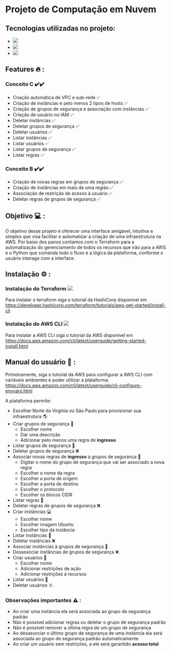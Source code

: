 # Projeto de Computação em Nuvem

## Tecnologias utilizadas no projeto:

- <img src="https://img.shields.io/static/v1?label=Code&message=Python&color=blue&style=plastic&labelColor=black&logo=python"/>

- <img src="https://img.shields.io/static/v1?label=Code&message=Terraform&color=purple&style=plastic&labelColor=black&logo=Terraform"/>

- <img src="https://img.shields.io/badge/Amazon_AWS-FF9900?style=for-the-badge&logo=amazonaws&logoColor=white"/>

## Features :fire: :

### Conceito C :heavy_check_mark::heavy_check_mark:

- Criação automática de VPC e sub-rede :white_check_mark:
- Criação de instâncias e pelo menos 2 tipos de hosts :white_check_mark:
- Criação de grupos de segurança e associação com instâncias :white_check_mark:
- Criação de usuário no IAM :white_check_mark:
- Deletar instâncias :white_check_mark:
- Deletar grupos de segurança :white_check_mark:
- Deletar usuários :white_check_mark:
- Listar instâncias :white_check_mark:
- Listar usuários :white_check_mark:
- Listar grupos de segurança :white_check_mark:
- Listar regras :white_check_mark:

### Conceito B :heavy_check_mark::heavy_check_mark:

- Criação de novas regras em grupos de segurança :white_check_mark:
- Criação de instâncias em mais de uma região :white_check_mark:
- Associação de restrição de acesso à usuário :white_check_mark:
- Deletar regras de grupos de segurança :white_check_mark:

## Objetivo :computer: :

O objetivo desse projeto é oferecer uma interface amigável, intuitiva e simples que visa facilitar e automatizar a criação de uma infraestrutura na AWS. Por baixo dos panos contamos com o Terraform para a automatização do gerenciamento de todos os recursos que irão para a AWS e o Python que comanda todo o fluxo e a lógica da plataforma, conforme o usuário interage com a interface.

## Instalação :gear: : 

### Instalação do Terraform <img src="https://img.shields.io/static/v1?label=Code&message=Terraform&color=purple&style=plastic&labelColor=black&logo=Terraform"/>

Para instalar o terraform siga o tutorial da HashiCorp disponível em https://developer.hashicorp.com/terraform/tutorials/aws-get-started/install-cli

### Instalação do AWS CLI <img src="https://img.shields.io/badge/Amazon_AWS-FF9900?style=for-the-badge&logo=amazonaws&logoColor=white"/>

Para instalar a AWS CLI siga o tutorial da AWS disponível em https://docs.aws.amazon.com/cli/latest/userguide/getting-started-install.html

## Manual do usuário :scroll: :

Primeiramente, siga o tutorial da AWS para configurar a AWS CLI com variáveis ambientes e poder utilizar a plataforma: https://docs.aws.amazon.com/cli/latest/userguide/cli-configure-envvars.html

A plataforma permite:
  - Escolher Norte da Virgínia ou São Paulo para provisionar sua infraestrutura :earth_americas:
  - Criar grupos de segurança :cop:
    * Escolher nome
    * Dar uma descrição
    * Adicionar pelo menos uma regra de **ingresso**
  - Listar grupos de segurança :page_with_curl:
  - Deletar grupos de segurança :x:
  - Associar novas regras de **ingresso** a grupos de segurança :book:
    * Digitar o nome do grupo de segurança que vai ser associado a nova regra
    * Escolher o nome da regra
    * Escolher a porta de origem
    * Escolher a porta de destino
    * Escolher o protocolo
    * Escolher os blocos CIDR 
  - Listar regras :page_with_curl:
  - Deletar regras de grupos de segurança :x:
  - Criar instâncias :computer:
    * Escolher nome
    * Escolher imagem Ubuntu
    * Escolher tipo da instância
  - Listar instâncias :page_with_curl:
  - Deletar instâncias :x:
  - Associar instâncias à grupos de segurança :police_car:
  - Desassociar instâncias de grupos de segurança :x:
  - Criar usuários :baby:
    * Escolher nome
    * Adicionar restrições de ação
    * Adicionar restrições à recursos
  - Listar usuários :page_with_curl:
  - Deletar usuários :skull_and_crossbones:	

### Observações importantes :warning: :
- Ao criar uma instância ela será associada ao grupo de segurança padrão
- Não é possível adicionar regras ou deletar o grupo de segurança padrão
- Não é possível remover a última regra de um grupo de segurança
- Ao desassociar o último grupo de segurança de uma instância ela será associada ao grupo de segurança padrão automaticamente
- Ao criar um usuário sem restrições, a ele será garantido **acesso total**
  


    
